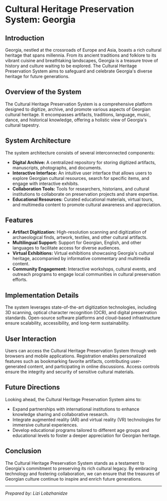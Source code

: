 # Cultural Heritage Preservation System: Georgia

## Introduction
Georgia, nestled at the crossroads of Europe and Asia, boasts a rich cultural heritage that spans millennia. From its ancient traditions and folklore to its vibrant cuisine and breathtaking landscapes, Georgia is a treasure trove of history and culture waiting to be explored. The Cultural Heritage Preservation System aims to safeguard and celebrate Georgia's diverse heritage for future generations.

## Overview of the System
The Cultural Heritage Preservation System is a comprehensive platform designed to digitize, archive, and promote various aspects of Georgian cultural heritage. It encompasses artifacts, traditions, language, music, dance, and historical knowledge, offering a holistic view of Georgia's cultural tapestry.

## System Architecture
The system architecture consists of several interconnected components:
- **Digital Archive:** A centralized repository for storing digitized artifacts, manuscripts, photographs, and documents.
- **Interactive Interface:** An intuitive user interface that allows users to explore Georgian cultural resources, search for specific items, and engage with interactive exhibits.
- **Collaboration Tools:** Tools for researchers, historians, and cultural institutions to collaborate on preservation projects and share expertise.
- **Educational Resources:** Curated educational materials, virtual tours, and multimedia content to promote cultural awareness and appreciation.

## Features
- **Artifact Digitization:** High-resolution scanning and digitization of archaeological finds, artwork, textiles, and other cultural artifacts.
- **Multilingual Support:** Support for Georgian, English, and other languages to facilitate access for diverse audiences.
- **Virtual Exhibitions:** Virtual exhibitions showcasing Georgia's cultural heritage, accompanied by informative commentary and multimedia content.
- **Community Engagement:** Interactive workshops, cultural events, and outreach programs to engage local communities in cultural preservation efforts.

## Implementation Details
The system leverages state-of-the-art digitization technologies, including 3D scanning, optical character recognition (OCR), and digital preservation standards. Open-source software platforms and cloud-based infrastructure ensure scalability, accessibility, and long-term sustainability.

## User Interaction
Users can access the Cultural Heritage Preservation System through web browsers and mobile applications. Registration enables personalized features such as bookmarking favorite artifacts, contributing user-generated content, and participating in online discussions. Access controls ensure the integrity and security of sensitive cultural materials.

## Future Directions
Looking ahead, the Cultural Heritage Preservation System aims to:
- Expand partnerships with international institutions to enhance knowledge sharing and collaborative research.
- Integrate augmented reality (AR) and virtual reality (VR) technologies for immersive cultural experiences.
- Develop educational programs tailored to different age groups and educational levels to foster a deeper appreciation for Georgian heritage.

## Conclusion
The Cultural Heritage Preservation System stands as a testament to Georgia's commitment to preserving its rich cultural legacy. By embracing technology and fostering collaboration, we can ensure that the treasures of Georgian culture continue to inspire and enrich future generations.

---

*Prepared by: Lizi Lobzhanidze*
